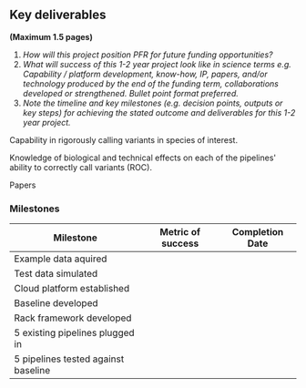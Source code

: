 ## Key deliverables
**(Maximum 1.5 pages)**
1. _How will this project position PFR for future funding opportunities?_
2. _What will success of this 1-2 year project look like in science terms  e.g. Capability / platform development, know-how, IP, papers, and/or technology produced by the end of the funding term, collaborations developed or strengthened. Bullet point format preferred._
3. _Note the timeline and key milestones (e.g. decision points, outputs or key steps) for achieving the stated outcome and deliverables for this 1-2 year project._

Capability in rigorously calling variants in species of interest.

Knowledge of biological and technical effects on each of the pipelines' ability
to correctly call variants (ROC).

Papers

### Milestones

| Milestone                              | Metric of success | Completion Date |
|----------------------------------------|-------------------|-----------------|
| Example data aquired                   |                   |                 |
| Test data simulated                    |                   |                 |
| Cloud platform established             |                   |                 |
| Baseline developed                     |                   |                 |
| Rack framework developed               |                   |                 | 
| 5 existing pipelines plugged in        |                   |                 |
| 5 pipelines tested against baseline    |                   |                 |

